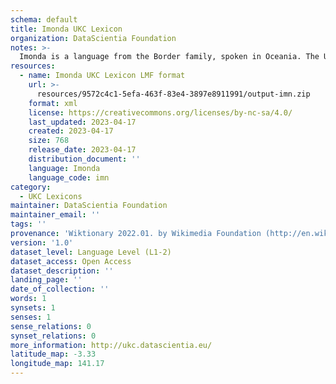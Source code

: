 ```yaml
---
schema: default
title: Imonda UKC Lexicon
organization: DataScientia Foundation
notes: >-
  Imonda is a language from the Border family, spoken in Oceania. The UKC Lexicon of Imonda is represented as a lexico-semantic network. It consists of words, word senses, synsets, as well as sense-level and synset-level relationships.
resources:
  - name: Imonda UKC Lexicon LMF format
    url: >-
      resources/9572c4c1-5efa-463f-83e4-3897e8911991/output-imn.zip
    format: xml
    license: https://creativecommons.org/licenses/by-nc-sa/4.0/
    last_updated: 2023-04-17
    created: 2023-04-17
    size: 768
    release_date: 2023-04-17
    distribution_document: ''
    language: Imonda
    language_code: imn
category:
  - UKC Lexicons
maintainer: DataScientia Foundation
maintainer_email: ''
tags: ''
provenance: 'Wiktionary 2022.01. by Wikimedia Foundation (http://en.wiktionary.org); Princeton WordNet 2.1 by Princeton University (https://wordnet.princeton.edu)'
version: '1.0'
dataset_level: Language Level (L1-2)
dataset_access: Open Access
dataset_description: ''
landing_page: ''
date_of_collection: ''
words: 1
synsets: 1
senses: 1
sense_relations: 0
synset_relations: 0
more_information: http://ukc.datascientia.eu/
latitude_map: -3.33
longitude_map: 141.17
---
```


